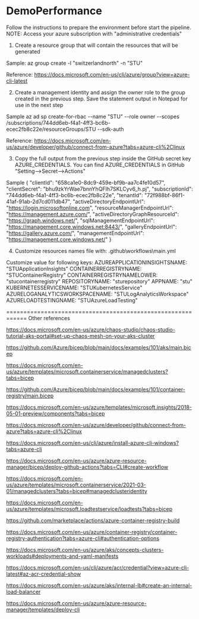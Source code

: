 # DemoPerformance

Follow the instructions to prepare the environment before start the pipeline.
NOTE: Access your azure subscription with "administrative credentials"

1) Create a resource group that will contain the resources that will be generated 

Sample: 
az group create -l "switzerlandnorth" -n "STU"

Reference: https://docs.microsoft.com/en-us/cli/azure/group?view=azure-cli-latest

2) Create a management identity and assign the owner role to the group created in the previous step. Save the statement output in Notepad for use in the next step

Sample 
az ad sp create-for-rbac --name "STU" --role owner --scopes /subscriptions/744dd6eb-f4a1-4ff3-bc6b-ecec2fb8c22e/resourceGroups/STU --sdk-auth

Reference: https://docs.microsoft.com/en-us/azure/developer/github/connect-from-azure?tabs=azure-cli%2Clinux

3) Copy the full output from the previous step inside the GitHub secret key AZURE_CREDENTIALS. You can find AZURE_CREDENTIALS in GitHub "Setting-->Secret-->Actions"

Sample
{
  "clientId": "658ca1e0-8dc9-459e-bf9b-aa7c4fe10d57",
  "clientSecret": "bhu9zkYrWae7bnnYhQFIh7SKLCyv6_h.pj",
  "subscriptionId": "744dd6eb-f4a1-4ff3-bc6b-ecec2fb8c22e",
  "tenantId": "72f988bf-86f1-41af-91ab-2d7cd011db47",
  "activeDirectoryEndpointUrl": "https://login.microsoftonline.com",
  "resourceManagerEndpointUrl": "https://management.azure.com/",
  "activeDirectoryGraphResourceId": "https://graph.windows.net/",
  "sqlManagementEndpointUrl": "https://management.core.windows.net:8443/",
  "galleryEndpointUrl": "https://gallery.azure.com/",
  "managementEndpointUrl": "https://management.core.windows.net/"
}

4) Customize resources names file with: .github\workflows\main.yml

Customize value for following keys: 
  AZUREAPPLICATIONINSIGHTSNAME:   "STUApplicationInsights"
  CONTAINERREGISTRYNAME:          "STUContainerRegistry"
  CONTAINERREGISTRYNAMELOWER:     "stucontainerregistry"
  REPOSITORYNAME:                 "sturepository"
  APPNAME:                        "stu"
  KUBERNETESSERVICENAME:          "STUKubernetesService"
  AZURELOGANALYTICSWORKSPACENAME: "STULogAnalyticsWorkspace"
  AZURELOADTESTINGNAME:           "STUAzureLoadTesting"

============================================================
Other references

https://docs.microsoft.com/en-us/azure/chaos-studio/chaos-studio-tutorial-aks-portal#set-up-chaos-mesh-on-your-aks-cluster

https://github.com/Azure/bicep/blob/main/docs/examples/101/aks/main.bicep

https://docs.microsoft.com/en-us/azure/templates/microsoft.containerservice/managedclusters?tabs=bicep

https://github.com/Azure/bicep/blob/main/docs/examples/101/container-registry/main.bicep

https://docs.microsoft.com/en-us/azure/templates/microsoft.insights/2018-05-01-preview/components?tabs=bicep

https://docs.microsoft.com/en-us/azure/developer/github/connect-from-azure?tabs=azure-cli%2Clinux

https://docs.microsoft.com/en-us/cli/azure/install-azure-cli-windows?tabs=azure-cli

https://docs.microsoft.com/en-us/azure/azure-resource-manager/bicep/deploy-github-actions?tabs=CLI#create-workflow

https://docs.microsoft.com/en-us/azure/templates/microsoft.containerservice/2021-03-01/managedclusters?tabs=bicep#managedclusteridentity

https://docs.microsoft.com/en-us/azure/templates/microsoft.loadtestservice/loadtests?tabs=bicep

https://github.com/marketplace/actions/azure-container-registry-build

https://docs.microsoft.com/en-us/azure/container-registry/container-registry-authentication?tabs=azure-cli#authentication-options

https://docs.microsoft.com/en-us/azure/aks/concepts-clusters-workloads#deployments-and-yaml-manifests

https://docs.microsoft.com/en-us/cli/azure/acr/credential?view=azure-cli-latest#az-acr-credential-show

https://docs.microsoft.com/en-us/azure/aks/internal-lb#create-an-internal-load-balancer

https://docs.microsoft.com/en-us/azure/azure-resource-manager/templates/deploy-cli
